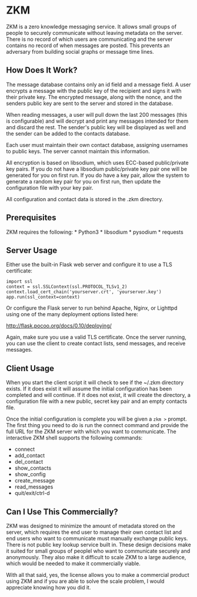 ZKM
===
ZKM is a zero knowledge messaging service. It allows small groups of people to
securely communicate without leaving metadata on the server. There is no
record of which users are communicating and the server contains no record of
when messages are posted. This prevents an adversary from building social
graphs or message time lines.


How Does It Work?
-----------------
The message database contains only an id field and a message field. A user
encrypts a message with the public key of the recipient and signs it with
their private key. The encrypted message, along with the nonce, and the
senders public key are sent to the server and stored in the database.

When reading messages, a user will pull down the last 200 messages (this is
configurable) and will decrypt and print any messages intended for them and
discard the rest. The sender's public key will be displayed as well and the
sender can be added to the contacts database.

Each user must maintain their own contact database, assigning usernames to
public keys. The server cannot maintain this information.

All encryption is based on libsodium, which uses ECC-based public/private key
pairs. If you do not have a libsodium public/private key pair one will be
generated for you on first run. If you do have a key pair, allow the system to
generate a random key pair for you on first run, then update the configuration
file with your key pair.

All configuration and contact data is stored in the .zkm directory.


Prerequisites
-------------
ZKM requires the following:
    * Python3
    * libsodium
    * pysodium
    * requests


Server Usage
------------
Either use the built-in Flask web server and configure it to use a TLS
certificate:

    import ssl
    context = ssl.SSLContext(ssl.PROTOCOL_TLSv1_2)
    context.load_cert_chain('yourserver.crt', 'yourserver.key')
    app.run(ssl_context=context)

Or configure the Flask server to run behind Apache, Nginx, or Lighttpd using
one of the many deployment options listed here:

http://flask.pocoo.org/docs/0.10/deploying/

Again, make sure you use a valid TLS certificate. Once the server running,
you can use the client to create contact lists, send messages, and receive
messages.


Client Usage
------------
When you start the client script it will check to see if the ~/.zkm directory
exists. If it does exist it will assume the initial configuration has been
completed and will continue. If it does not exist, it will create the
directory, a configuration file with a new public, secret key pair and an
empty contacts file.

Once the initial configuration is complete you will be given a `zkm >` prompt.
The first thing you need to do is run the connect command and provide the full
URL for the ZKM server with which you want to communicate. The interactive ZKM
shell supports the following commands:

* connect
* add_contact
* del_contact
* show_contacts
* show_config
* create_message
* read_messages
* quit/exit/ctrl-d


Can I Use This Commercially?
----------------------------
ZKM was designed to minimize the amount of metadata stored on the server,
which requires the end user to manage their own contact list and end users who
want to communicate must manually exchange public keys. There is not public
key lookup service built in. These design decisions make it suited for small
groups of peoplel who want to communicate securely and anonymously. They also
make it difficult to scale ZKM to a large audience, which would be needed to
make it commercially viable.

With all that said, yes, the license allows you to make a commercial product
using ZKM and if you are able to solve the scale problem, I would appreciate
knowing how you did it.